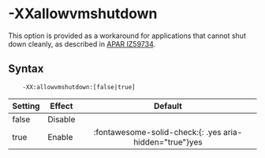 <!--
* Copyright (c) 2017, 2021 IBM Corp. and others
*
* This program and the accompanying materials are made
* available under the terms of the Eclipse Public License 2.0
* which accompanies this distribution and is available at
* https://www.eclipse.org/legal/epl-2.0/ or the Apache
* License, Version 2.0 which accompanies this distribution and
* is available at https://www.apache.org/licenses/LICENSE-2.0.
*
* This Source Code may also be made available under the
* following Secondary Licenses when the conditions for such
* availability set forth in the Eclipse Public License, v. 2.0
* are satisfied: GNU General Public License, version 2 with
* the GNU Classpath Exception [1] and GNU General Public
* License, version 2 with the OpenJDK Assembly Exception [2].
*
* [1] https://www.gnu.org/software/classpath/license.html
* [2] http://openjdk.java.net/legal/assembly-exception.html
*
* SPDX-License-Identifier: EPL-2.0 OR Apache-2.0 OR GPL-2.0 WITH
* Classpath-exception-2.0 OR LicenseRef-GPL-2.0 WITH Assembly-exception
-->

# -XXallowvmshutdown

This option is provided as a workaround for applications that cannot shut down cleanly, as described in [APAR IZ59734](https://www.ibm.com/support/docview.wss?uid=swg1IZ59734).

## Syntax

        -XX:allowvmshutdown:[false|true]

| Setting | Effect  | Default                                                                            |
|---------|---------|:----------------------------------------------------------------------------------:|
| false   | Disable |                                                                                    |
| true    | Enable  | :fontawesome-solid-check:{: .yes aria-hidden="true"}<span class="sr-only">yes</span> |



<!-- ==== END OF TOPIC ==== xxallowvmshutdown.md ==== -->
